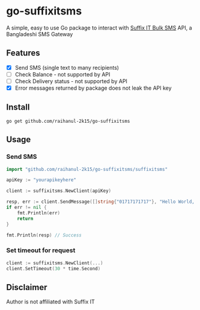 # go-suffixitsms

A simple, easy to use Go package to interact with [Suffix IT Bulk SMS](https://bulkmsg.suffixit.com) API, a Bangladeshi SMS Gateway

## Features

-   [x] Send SMS (single text to many recipients)
-   [ ] Check Balance - not supported by API
-   [ ] Check Delivery status - not supported by API
-   [x] Error messages returned by package does not leak the API key

## Install

```
go get github.com/raihanul-2k15/go-suffixitsms
```

## Usage

### Send SMS

```go
import "github.com/raihanul-2k15/go-suffixitsms/suffixitsms"

apiKey := "yourapikeyhere"

client := suffixitsms.NewClient(apiKey)

resp, err := client.SendMessage([]string{"01717171717"}, "Hello World, API Testing")
if err != nil {
    fmt.Println(err)
    return
}

fmt.Println(resp) // Success
```

### Set timeout for request

```go
client := suffixitsms.NewClient(...)
client.SetTimeout(30 * time.Second)
```

## Disclaimer

Author is not affiliated with Suffix IT
